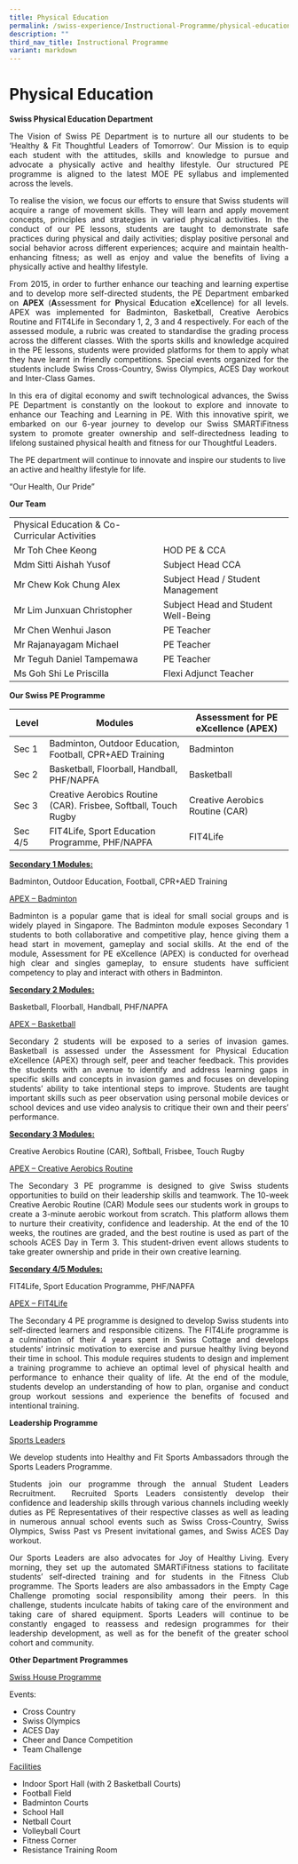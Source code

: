 ```yaml
---
title: Physical Education
permalink: /swiss-experience/Instructional-Programme/physical-education/
description: ""
third_nav_title: Instructional Programme
variant: markdown
---
```

# Physical Education

**Swiss Physical Education Department**

<p style="text-align: justify;">The Vision of Swiss PE Department is to nurture all our students to be ‘Healthy &amp; Fit Thoughtful Leaders of Tomorrow’. Our Mission is to equip each student with the attitudes, skills and knowledge to pursue and advocate a physically active and healthy lifestyle. Our structured PE programme is aligned to the latest MOE PE syllabus and implemented across the levels.</p>

<p style="text-align: justify;">To realise the vision, we focus our efforts to ensure that Swiss students will acquire a range of movement skills. They will learn and apply movement concepts, principles and strategies in varied physical activities. In the conduct of our PE lessons, students are taught to demonstrate safe practices during physical and daily activities; display positive personal and social behavior across different experiences; acquire and maintain health-enhancing fitness; as well as enjoy and value the benefits of living a physically active and healthy lifestyle.</p>

<p style="text-align: justify;">From 2015, in order to further enhance our teaching and learning expertise and to develop more self-directed students, the PE Department embarked on&nbsp;<b>APEX</b>&nbsp;(<b>A</b>ssessment for&nbsp;<b>P</b>hysical&nbsp;<b>E</b>ducation e<b>X</b>cellence) for all levels. APEX was implemented for Badminton, Basketball, Creative Aerobics Routine and FIT4Life in Secondary 1, 2, 3 and 4 respectively. For each of the assessed module, a rubric was created to standardise the grading process across the different classes. With the sports skills and knowledge acquired in the PE lessons, students were provided platforms for them to apply what they have learnt in friendly competitions. Special events organized for the students include Swiss Cross-Country, Swiss Olympics, ACES Day workout and Inter-Class Games.</p>

<p style="text-align: justify;">In this era of digital economy and swift technological advances, the Swiss PE Department is constantly on the lookout to explore and innovate to enhance our Teaching and Learning in PE. With this innovative spirit, we embarked on our 6-year journey to develop our Swiss SMARTiFitness system to promote greater ownership and self-directedness leading to lifelong sustained physical health and fitness for our Thoughtful Leaders.</p>

The PE department will continue to innovate and inspire our students to live an active and healthy lifestyle for life.

“Our Health, Our Pride”

**Our Team**


|                               |                                 |
|------------------------------|-----------------------------|
| Physical Education &amp; Co-Curricular Activities |  |
| Mr Toh Chee Keong | HOD PE &amp; CCA |
| Mdm Sitti Aishah Yusof | Subject Head CCA |
| Mr Chew Kok Chung Alex | Subject Head / Student Management |
| Mr Lim Junxuan Christopher | Subject Head and Student Well-Being  |
| Mr Chen Wenhui Jason | PE Teacher |
| Mr Rajanayagam Michael | PE Teacher |
| Mr Teguh Daniel Tampemawa | PE Teacher |
| Ms Goh Shi Le Priscilla | Flexi  Adjunct Teacher |

**Our Swiss PE Programme**

| Level   | Modules                                                         | Assessment for PE eXcellence (APEX) |
|---------|------------------------|-----------------------|
| Sec 1   | Badminton, Outdoor Education, Football, CPR+AED Training        | Badminton                           |
| Sec 2   | Basketball, Floorball, Handball, PHF/NAPFA                      | Basketball                          |
| Sec 3   | Creative Aerobics Routine (CAR). Frisbee, Softball, Touch Rugby | Creative Aerobics Routine (CAR)     |
| Sec 4/5 | FIT4Life, Sport Education Programme, PHF/NAPFA                  | FIT4Life                            |

<b><u>Secondary 1 Modules:</u></b>

Badminton, Outdoor Education, Football, CPR+AED Training

<u>APEX – Badminton</u>

<p style="text-align: justify;">Badminton is a popular game that is ideal for small social groups and is widely played in Singapore. The Badminton module exposes Secondary 1 students to both collaborative and competitive play, hence giving them a head start in movement, gameplay and social skills. At the end of the module, Assessment for PE eXcellence (APEX) is conducted for overhead high clear and singles gameplay, to ensure students have sufficient competency to play and interact with others in Badminton.</p>

<b><u>Secondary 2 Modules:</u></b>

Basketball, Floorball, Handball, PHF/NAPFA

<u>APEX – Basketball</u>

<p style="text-align: justify;">Secondary 2 students will be exposed to a series of invasion games. Basketball is assessed under the Assessment for Physical Education eXcellence (APEX) through self, peer and teacher feedback. This provides the students with an avenue to identify and address learning gaps in specific skills and concepts in invasion games and focuses on developing students’ ability to take intentional steps to improve. Students are taught important skills such as peer observation using personal mobile devices or school devices and use video analysis to critique their own and their peers’ performance.&nbsp;</p>

<b><u>Secondary 3 Modules:</u></b>

Creative Aerobics Routine (CAR), Softball, Frisbee, Touch Rugby&nbsp;

<u>APEX – Creative Aerobics Routine</u>

<p style="text-align: justify;">The Secondary 3 PE programme is designed to give Swiss students opportunities to build on their leadership skills and teamwork. The 10-week Creative Aerobic Routine (CAR) Module sees our students work in groups to create a 3-minute aerobic workout from scratch. This platform allows them to nurture their creativity, confidence and leadership. At the end of the 10 weeks, the routines are graded, and the best routine is used as part of the schools ACES Day in Term 3. This student-driven event allows students to take greater ownership and pride in their own creative learning.</p>

<b><u>Secondary 4/5 Modules:</u></b>

FIT4Life, Sport Education Programme, PHF/NAPFA

<u>APEX – FIT4Life</u>

<p style="text-align: justify;">The Secondary 4 PE programme is designed to develop Swiss students into self-directed learners and responsible citizens. The FIT4Life programme is a culmination of their 4 years spent in Swiss Cottage and develops students’ intrinsic motivation to exercise and pursue healthy living beyond their time in school. This module requires students to design and implement a training programme to achieve an optimal level of physical health and performance to enhance their quality of life. At the end of the module, students develop an understanding of how to plan, organise and conduct group workout sessions and experience the benefits of focused and intentional training.&nbsp;</p>

**Leadership Programme**

<u>Sports Leaders</u>

<p style="text-align: justify;">We develop students into Healthy and Fit Sports Ambassadors through the Sports Leaders Programme.</p>

<p style="text-align: justify;">Students join our programme through the annual Student Leaders Recruitment. &nbsp;Recruited Sports Leaders consistently develop their confidence and leadership skills through various channels including weekly duties as PE Representatives of their respective classes as well as leading in numerous annual school events such as Swiss Cross-Country, Swiss Olympics, Swiss Past vs Present invitational games, and Swiss ACES Day workout.</p>

<p style="text-align: justify;">Our Sports Leaders are also advocates for Joy of Healthy Living. Every morning, they set up the automated SMARTiFitness stations to facilitate students’ self-directed training and for students in the Fitness Club programme. The Sports leaders are also ambassadors in the Empty Cage Challenge promoting social responsibility among their peers. In this challenge, students inculcate habits of taking care of the environment and taking care of shared equipment. Sports Leaders will continue to be constantly engaged to reassess and redesign programmes for their leadership development, as well as for the benefit of the greater school cohort and community.</p>

**Other Department Programmes**&nbsp;

<u>Swiss House Programme</u>

Events:

*   Cross Country
*   Swiss Olympics
*   ACES Day
*   Cheer and Dance Competition
*   Team Challenge

<u>Facilities</u>

*   Indoor Sport Hall (with 2 Basketball Courts)
*   Football Field
*   Badminton Courts
*   School Hall
*   Netball Court
*   Volleyball Court
*   Fitness Corner
*   Resistance Training Room